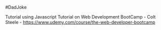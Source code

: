 # D a d J o k e 

Tutorial using Javascript
Tutorial on Web Development BootCamp - Colt Steele - https://www.udemy.com/course/the-web-developer-bootcamp
 
